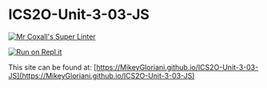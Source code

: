 # ICS2O-Unit-3-03-JS

[![Mr Coxall's Super Linter](https://github.com/MikeyGloriani/ICS2O-Unit-3-03-JS/workflows/Mr%20Coxall's%20Super%20Linter/badge.svg)](https://github.com/MikeyGloriani/ICS2O-Unit-3-03-JS/actions/)

[![Run on Repl.it](https://repl.it/badge/github/MikeyGloriani/ICS2O-Unit-3-03-JS)](https://repl.it/github/MikeyGloriani/ICS2O-Unit-3-03-JS)

This site can be found at: [https://MikeyGloriani.github.io/ICS2O-Unit-3-03-JS](https://MikeyGloriani.github.io/ICS2O-Unit-3-03-JS)
